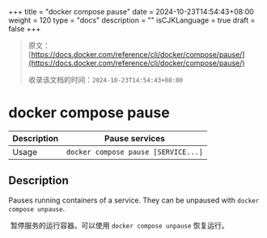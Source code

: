 +++
title = "docker compose pause"
date = 2024-10-23T14:54:43+08:00
weight = 120
type = "docs"
description = ""
isCJKLanguage = true
draft = false
+++

> 原文：[https://docs.docker.com/reference/cli/docker/compose/pause/](https://docs.docker.com/reference/cli/docker/compose/pause/)
>
> 收录该文档的时间：`2024-10-23T14:54:43+08:00`

# docker compose pause

| Description | Pause services                      |
| :---------- | ----------------------------------- |
| Usage       | `docker compose pause [SERVICE...]` |

## Description

Pauses running containers of a service. They can be unpaused with `docker compose unpause`.

​	暂停服务的运行容器。可以使用 `docker compose unpause` 恢复运行。
